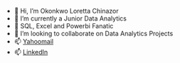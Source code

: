 
- 👋 Hi, I’m Okonkwo Loretta Chinazor
- 👀 I’m currently a Junior Data Analytics
- 🌱 SQL, Excel and Powerbi Fanatic 
- 💞️ I’m looking to collaborate on Data Analytics Projects
- 📫 [Yahoomail](adsonloretta@yahoo.com)
- 📫 [LinkedIn](https://www.linkedin.com/in/okonkwo-loretta-2b815268/)

<!---
okonkwoloretta/okonkwoloretta is a ✨ special ✨ repository because its `README.md` (this file) appears on your GitHub profile.
You can click the Preview link to take a look at your changes.
--->
